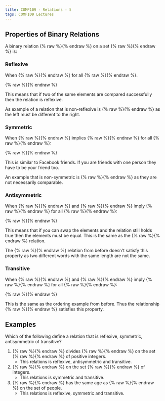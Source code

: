 ```yaml
---
title: COMP109 - Relations - 5
tags: COMP109 Lectures
---
```

## Properties of Binary Relations
A binary relation {% raw %}<![CDATA[\(R\)]]>{% endraw %} on a set {% raw %}<![CDATA[\(A\)]]>{% endraw %} is:

### Reflexive 
When {% raw %}<![CDATA[\(xRx\)]]>{% endraw %} for all {% raw %}<![CDATA[\(x\in A\)]]>{% endraw %}.

{% raw %}<![CDATA[\[\forall x\ A(x)\Rightarrow xRx\]]]>{% endraw %}

This means that if two of the same elements are compared successfully then the relation is reflexive.

As example of a relation that is non-reflexive is {% raw %}<![CDATA[\(<\)]]>{% endraw %} as the left must be different to the right.

### Symmetric
When {% raw %}<![CDATA[\(xRy\)]]>{% endraw %} implies {% raw %}<![CDATA[\(yRx\)]]>{% endraw %} for all {% raw %}<![CDATA[\(x,y\in A\)]]>{% endraw %}:

{% raw %}<![CDATA[\[\forall x,y\ xRy\Rightarrow yRx\]]]>{% endraw %}

This is similar to Facebook friends. If you are friends with one person they have to be your friend too.

An example that is non-symmetric is {% raw %}<![CDATA[\(\leq\)]]>{% endraw %} as they are not necessarily comparable.

### Antisymmetric
When {% raw %}<![CDATA[\(xRy\)]]>{% endraw %} and {% raw %}<![CDATA[\(yRx\)]]>{% endraw %} imply {% raw %}<![CDATA[\(x=y\)]]>{% endraw %} for all {% raw %}<![CDATA[\(x,y\in A\)]]>{% endraw %}:

{% raw %}<![CDATA[\[\forall x,y\ xRy\text{ and } yRx\Rightarrow y = x\]]]>{% endraw %}

This means that if you can swap the elements and the relation still holds true then the elements must be equal. This is the same as the {% raw %}<![CDATA[\(\leq\)]]>{% endraw %} relation.

The {% raw %}<![CDATA[\(L\)]]>{% endraw %} relation from before doesn't satisfy this property as two different words with the same length are not the same.

### Transitive
When {% raw %}<![CDATA[\(xRy\)]]>{% endraw %} and {% raw %}<![CDATA[\(yRz\)]]>{% endraw %} imply {% raw %}<![CDATA[\(xRz\)]]>{% endraw %} for all {% raw %}<![CDATA[\(x,y,z\in A\)]]>{% endraw %}:

{% raw %}<![CDATA[\[\forall x,y,z\ xRy\text{ and }yRz\Rightarrow xRz\]]]>{% endraw %}

This is the same as the ordering example from before. Thus the relationship {% raw %}<![CDATA[\(<\)]]>{% endraw %} satisfies this property.

## Examples
Which of the following define a relation that is reflexive, symmetric, antisymmetric of transitive?

1. {% raw %}<![CDATA[\(x\)]]>{% endraw %} divides {% raw %}<![CDATA[\(y\)]]>{% endraw %} on the set {% raw %}<![CDATA[\(\Bbb{Z^+}\)]]>{% endraw %} of positive integers.
	* This relations is reflexive, antisymmetric and transitive.
1. {% raw %}<![CDATA[\(x\neq y\)]]>{% endraw %} on the set {% raw %}<![CDATA[\(\Bbb{Z}\)]]>{% endraw %} of integers.
	* This relations is symmetric and transitive.
1. {% raw %}<![CDATA[\(x\)]]>{% endraw %} has the same age as {% raw %}<![CDATA[\(y\)]]>{% endraw %} on the set of people.
	* This relations is reflexive, symmetric and transitive.
